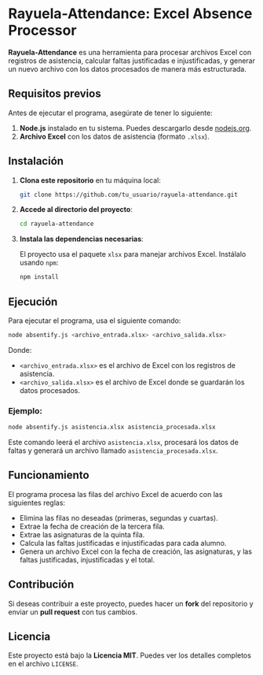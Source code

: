 
# Rayuela-Attendance: Excel Absence Processor

**Rayuela-Attendance** es una herramienta para procesar archivos Excel con registros de asistencia, calcular faltas justificadas e injustificadas, y generar un nuevo archivo con los datos procesados de manera más estructurada.

## Requisitos previos

Antes de ejecutar el programa, asegúrate de tener lo siguiente:

1. **Node.js** instalado en tu sistema. Puedes descargarlo desde [nodejs.org](https://nodejs.org/).
2. **Archivo Excel** con los datos de asistencia (formato `.xlsx`).

## Instalación

1. **Clona este repositorio** en tu máquina local:

   ```bash
   git clone https://github.com/tu_usuario/rayuela-attendance.git
   ```

2. **Accede al directorio del proyecto**:

   ```bash
   cd rayuela-attendance
   ```

3. **Instala las dependencias necesarias**:

   El proyecto usa el paquete `xlsx` para manejar archivos Excel. Instálalo usando `npm`:

   ```bash
   npm install
   ```

## Ejecución

Para ejecutar el programa, usa el siguiente comando:

```bash
node absentify.js <archivo_entrada.xlsx> <archivo_salida.xlsx>
```

Donde:
- `<archivo_entrada.xlsx>` es el archivo de Excel con los registros de asistencia.
- `<archivo_salida.xlsx>` es el archivo de Excel donde se guardarán los datos procesados.

### Ejemplo:

```bash
node absentify.js asistencia.xlsx asistencia_procesada.xlsx
```

Este comando leerá el archivo `asistencia.xlsx`, procesará los datos de faltas y generará un archivo llamado `asistencia_procesada.xlsx`.

## Funcionamiento

El programa procesa las filas del archivo Excel de acuerdo con las siguientes reglas:
- Elimina las filas no deseadas (primeras, segundas y cuartas).
- Extrae la fecha de creación de la tercera fila.
- Extrae las asignaturas de la quinta fila.
- Calcula las faltas justificadas e injustificadas para cada alumno.
- Genera un archivo Excel con la fecha de creación, las asignaturas, y las faltas justificadas, injustificadas y el total.

## Contribución

Si deseas contribuir a este proyecto, puedes hacer un **fork** del repositorio y enviar un **pull request** con tus cambios.

## Licencia

Este proyecto está bajo la **Licencia MIT**. Puedes ver los detalles completos en el archivo `LICENSE`.

